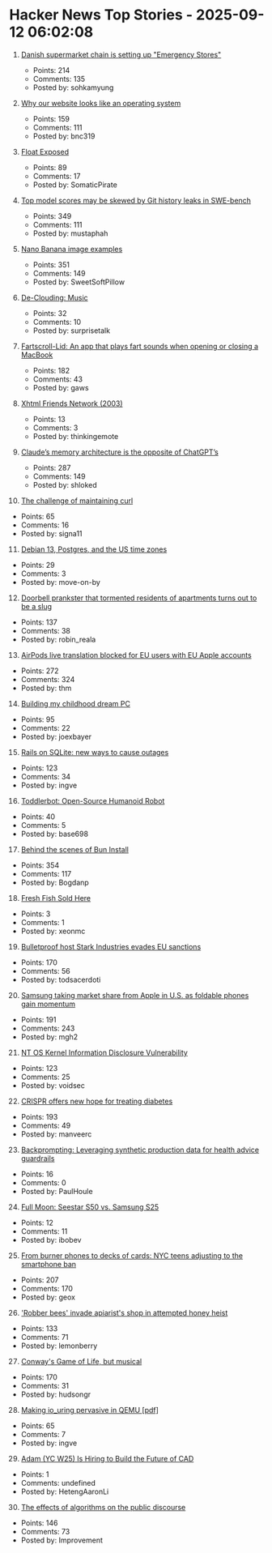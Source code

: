 # Hacker News Top Stories - 2025-09-12 06:02:08

1. [Danish supermarket chain is setting up "Emergency Stores"](https://swiss.social/@swaldorff/115186445638788782)
   - Points: 214
   - Comments: 135
   - Posted by: sohkamyung

2. [Why our website looks like an operating system](https://posthog.com/blog/why-os)
   - Points: 159
   - Comments: 111
   - Posted by: bnc319

3. [Float Exposed](https://float.exposed/)
   - Points: 89
   - Comments: 17
   - Posted by: SomaticPirate

4. [Top model scores may be skewed by Git history leaks in SWE-bench](https://github.com/SWE-bench/SWE-bench/issues/465)
   - Points: 349
   - Comments: 111
   - Posted by: mustaphah

5. [Nano Banana image examples](https://github.com/PicoTrex/Awesome-Nano-Banana-images/blob/main/README_en.md)
   - Points: 351
   - Comments: 149
   - Posted by: SweetSoftPillow

6. [De-Clouding: Music](https://rosswintle.uk/2025/09/de-clouding-music/)
   - Points: 32
   - Comments: 10
   - Posted by: surprisetalk

7. [Fartscroll-Lid: An app that plays fart sounds when opening or closing a MacBook](https://github.com/iannuttall/fartscroll-lid)
   - Points: 182
   - Comments: 43
   - Posted by: gaws

8. [Xhtml Friends Network (2003)](https://gmpg.org/xfn/)
   - Points: 13
   - Comments: 3
   - Posted by: thinkingemote

9. [Claude’s memory architecture is the opposite of ChatGPT’s](https://www.shloked.com/writing/claude-memory)
   - Points: 287
   - Comments: 149
   - Posted by: shloked

10. [The challenge of maintaining curl](https://lwn.net/Articles/1034966/)
   - Points: 65
   - Comments: 16
   - Posted by: signa11

11. [Debian 13, Postgres, and the US time zones](https://rachelbythebay.com/w/2025/09/11/debtz/)
   - Points: 29
   - Comments: 3
   - Posted by: move-on-by

12. [Doorbell prankster that tormented residents of apartments turns out to be a slug](https://www.theguardian.com/world/2025/sep/08/doorbell-prankster-that-tormented-residents-of-german-apartments-turns-out-to-be-a-slug)
   - Points: 137
   - Comments: 38
   - Posted by: robin_reala

13. [AirPods live translation blocked for EU users with EU Apple accounts](https://www.macrumors.com/2025/09/11/airpods-live-translation-eu-restricted/)
   - Points: 272
   - Comments: 324
   - Posted by: thm

14. [Building my childhood dream PC](https://fabiensanglard.net/2168/)
   - Points: 95
   - Comments: 22
   - Posted by: joexbayer

15. [Rails on SQLite: new ways to cause outages](https://andre.arko.net/2025/09/11/rails-on-sqlite-exciting-new-ways-to-cause-outages/)
   - Points: 123
   - Comments: 34
   - Posted by: ingve

16. [Toddlerbot: Open-Source Humanoid Robot](https://toddlerbot.github.io/)
   - Points: 40
   - Comments: 5
   - Posted by: base698

17. [Behind the scenes of Bun Install](https://bun.com/blog/behind-the-scenes-of-bun-install)
   - Points: 354
   - Comments: 117
   - Posted by: Bogdanp

18. [Fresh Fish Sold Here](https://kathakids.com/folktales/fresh-fish-sold-here/)
   - Points: 3
   - Comments: 1
   - Posted by: xeonmc

19. [Bulletproof host Stark Industries evades EU sanctions](https://krebsonsecurity.com/2025/09/bulletproof-host-stark-industries-evades-eu-sanctions/)
   - Points: 170
   - Comments: 56
   - Posted by: todsacerdoti

20. [Samsung taking market share from Apple in U.S. as foldable phones gain momentum](https://www.cnbc.com/2025/08/16/samsungs-us-market-share-apple-rivalry-foldable-phones.html)
   - Points: 191
   - Comments: 243
   - Posted by: mgh2

21. [NT OS Kernel Information Disclosure Vulnerability](https://www.crowdfense.com/nt-os-kernel-information-disclosure-vulnerability-cve-2025-53136/)
   - Points: 123
   - Comments: 25
   - Posted by: voidsec

22. [CRISPR offers new hope for treating diabetes](https://www.wired.com/story/no-more-injections-crispr-offers-new-hope-for-treating-diabetes/)
   - Points: 193
   - Comments: 49
   - Posted by: manveerc

23. [Backprompting: Leveraging synthetic production data for health advice guardrails](https://arxiv.org/abs/2508.18384)
   - Points: 16
   - Comments: 0
   - Posted by: PaulHoule

24. [Full Moon: Seestar S50 vs. Samsung S25](https://www.4rknova.com//blog/2025/09/08/moon-photos)
   - Points: 12
   - Comments: 11
   - Posted by: ibobev

25. [From burner phones to decks of cards: NYC teens adjusting to the smartphone ban](https://gothamist.com/news/from-burner-phones-to-decks-of-cards-nyc-teens-are-adjusting-to-the-smartphone-ban)
   - Points: 207
   - Comments: 170
   - Posted by: geox

26. ['Robber bees' invade apiarist's shop in attempted honey heist](https://www.cbc.ca/news/canada/british-columbia/robber-bees-terrace-bc-apiary-1.7627532)
   - Points: 133
   - Comments: 71
   - Posted by: lemonberry

27. [Conway's Game of Life, but musical](https://www.hudsong.dev/digital-darwin)
   - Points: 170
   - Comments: 31
   - Posted by: hudsongr

28. [Making io_uring pervasive in QEMU [pdf]](https://vmsplice.net/~stefan/stefanha-kvm-forum-2025.pdf)
   - Points: 65
   - Comments: 7
   - Posted by: ingve

29. [Adam (YC W25) Is Hiring to Build the Future of CAD](https://www.ycombinator.com/companies/adam/jobs/q6td4uk-founding-engineer)
   - Points: 1
   - Comments: undefined
   - Posted by: HetengAaronLi

30. [The effects of algorithms on the public discourse](https://tekhne.dev/internet-resist/)
   - Points: 146
   - Comments: 73
   - Posted by: Improvement

